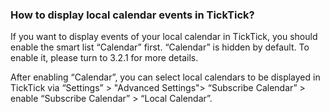 ###  How to display local calendar events in TickTick?
If you want to display events of your local calendar in TickTick, you should enable the smart list “Calendar” first. “Calendar” is hidden by default. To enable it, please turn to 3.2.1 for more details.

After enabling “Calendar”, you can select local calendars to be displayed in TickTick via “Settings” > "Advanced Settings"> “Subscribe Calendar” > enable “Subscribe Calendar” > “Local Calendar”. 
